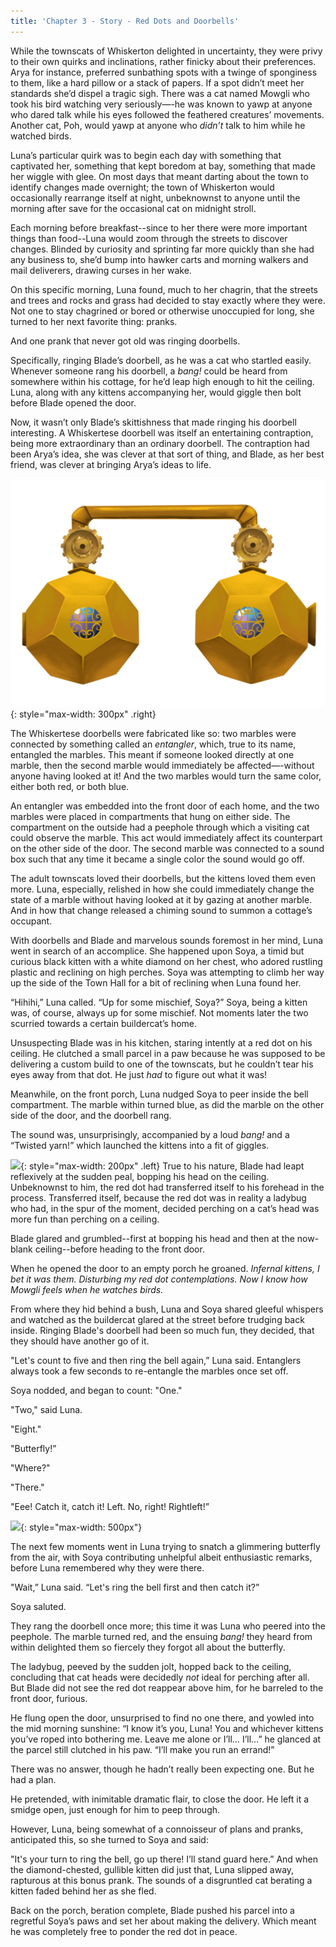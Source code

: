 ```yaml
---
title: 'Chapter 3 - Story - Red Dots and Doorbells'
---
```





While the townscats of Whiskerton delighted in uncertainty, they were privy to their own quirks and inclinations, rather finicky about their preferences. Arya for instance, preferred sunbathing spots with a twinge of sponginess to them, like a hard pillow or a stack of papers. If a spot didn’t meet her standards she’d dispel a tragic sigh. There was a cat named Mowgli who took his bird watching very seriously—-he was known to yawp at anyone who dared talk while his eyes followed the feathered creatures’ movements. Another cat, Poh, would yawp at anyone who *didn’t* talk to him while he watched birds.

Luna’s particular quirk was to begin each day with something that captivated her, something that kept boredom at bay, something that made her wiggle with glee. On most days that meant darting about the town to identify changes made overnight; the town of Whiskerton would occasionally rearrange itself at night, unbeknownst to anyone until the morning after save for the occasional cat on midnight stroll. 

Each morning before breakfast--since to her there were more important things than food--Luna would zoom through the streets to discover changes. Blinded by curiosity and sprinting far more quickly than she had any business to, she’d bump into hawker carts and morning walkers and mail deliverers, drawing curses in her wake.

On this specific morning, Luna found, much to her chagrin, that the streets and trees and rocks and grass had decided to stay exactly where they were. Not one to stay chagrined or bored or otherwise unoccupied for long, she turned to her next favorite thing: pranks.

And one prank that never got old was ringing doorbells.

Specifically, ringing Blade’s doorbell, as he was a cat who startled easily. Whenever someone rang his doorbell, a *bang!* could be heard from somewhere within his cottage, for he’d leap high enough to hit the ceiling. Luna, along with any kittens accompanying her, would giggle then bolt before Blade opened the door.

Now, it wasn’t only Blade’s skittishness that made ringing his doorbell interesting. A Whiskertese doorbell was itself an entertaining contraption, being more extraordinary than an ordinary doorbell. The contraption had been Arya’s idea, she was clever at that sort of thing, and Blade, as her best friend, was clever at bringing Arya’s ideas to life.

![](/assets/imgs/Doorbell.png){: style="max-width: 300px" .right}  

The Whiskertese doorbells were fabricated like so: two marbles were connected by something called an *entangler*, which, true to its name, entangled the marbles. This meant if someone looked directly at one marble, then the second marble would immediately be affected—-without anyone having looked at it! And the two marbles would turn the same color, either both red, or both blue.

An entangler was embedded into the front door of each home, and the two marbles were placed in compartments that hung on either side. The compartment on the outside had a peephole through which a visiting cat could observe the marble. This act would immediately affect its counterpart on the other side of the door. The second marble was connected to a sound box such that any time it became a single color the sound would go off.

The adult townscats loved their doorbells, but the kittens loved them even more. Luna, especially, relished in how she could immediately change the state of a marble without having looked at it by gazing at another marble. And in how that change released a chiming sound to summon a cottage’s occupant.

With doorbells and Blade and marvelous sounds foremost in her mind, Luna went in search of an accomplice. She happened upon Soya, a timid but curious black kitten with a white diamond on her chest, who adored rustling plastic and reclining on high perches. Soya was attempting to climb her way up the side of the Town Hall for a bit of reclining when Luna found her.

“Hihihi,” Luna called. “Up for some mischief, Soya?” Soya, being a kitten was, of course, always up for some mischief. Not moments later the two scurried towards a certain buildercat’s home. 

Unsuspecting Blade was in his kitchen, staring intently at a red dot on his ceiling. He clutched a small parcel in a paw because he was supposed to be delivering a custom build to one of the townscats, but he couldn’t tear his eyes away from that dot. He just *had* to figure out what it was!

Meanwhile, on the front porch, Luna nudged Soya to peer inside the bell compartment. The marble within turned blue, as did the marble on the other side of the door, and the doorbell rang. 

The sound was, unsurprisingly, accompanied by a loud *bang!* and a “Twisted yarn!” which launched the kittens into a fit of giggles.

![](/assets/imgs/Ladybug_ceiling.png){: style="max-width: 200px" .left} True to his nature, Blade had leapt reflexively at the sudden peal, bopping his head on the ceiling. Unbeknownst to him, the red dot had transferred itself to his forehead in the process. Transferred itself, because the red dot was in reality a ladybug who had, in the spur of the moment, decided perching on a cat’s head was more fun than perching on a ceiling.

Blade glared and grumbled--first at bopping his head and then at the now-blank ceiling--before heading to the front door.
 
When he opened the door to an empty porch he groaned. *Infernal kittens, I bet it was them. Disturbing my red dot contemplations. Now I know how Mowgli feels when he watches birds.*

From where they hid behind a bush, Luna and Soya shared gleeful whispers and watched as the buildercat glared at the street before trudging back inside. Ringing Blade's doorbell had been so much fun, they decided, that they should have another go of it.

"Let's count to five and then ring the bell again,” Luna said. Entanglers always took a few seconds to re-entangle the marbles once set off.
	
Soya nodded, and began to count: "One."
	
"Two," said Luna.
	
"Eight."
	
"Butterfly!”
	
"Where?"
	
"There."
	
"Eee! Catch it, catch it! Left. No, right! Rightleft!” 


![](/assets/imgs/Soya_Luna_Full_Illustration.png){: style="max-width: 500px"}
	

The next few moments went in Luna trying to snatch a glimmering butterfly from the air, with Soya contributing unhelpful albeit enthusiastic remarks, before Luna remembered why they were there.
	
"Wait,” Luna said. “Let's ring the bell first and then catch it?” 
	
Soya saluted.
	
They rang the doorbell once more; this time it was Luna who peered into the peephole. The marble turned red, and the ensuing *bang!* they heard from within delighted them so fiercely they forgot all about the butterfly.
	
The ladybug, peeved by the sudden jolt, hopped back to the ceiling, concluding that cat heads were decidedly *not* ideal for perching after all. But Blade did not see the red dot reappear above him, for he barreled to the front door, furious. 
	
He flung open the door, unsurprised to find no one there, and yowled into the mid morning sunshine: “I know it’s you, Luna! You and whichever kittens you’ve roped into bothering me. Leave me alone or I’ll… I’ll…” he glanced at the parcel still clutched in his paw. “I’ll make you run an errand!”
	
There was no answer, though he hadn’t really been expecting one. But he had a plan.

He pretended, with inimitable dramatic flair, to close the door. He left it a smidge open, just enough for him to peep through. 

However, Luna, being somewhat of a connoisseur of plans and pranks, anticipated this, so she turned to Soya and said:

"It's your turn to ring the bell, go up there! I’ll stand guard here.” And when the diamond-chested, gullible kitten did just that, Luna slipped away, rapturous at this bonus prank. The sounds of a disgruntled cat berating a kitten faded behind her as she fled.
	
Back on the porch, beration complete, Blade pushed his parcel into a regretful Soya’s paws and set her about making the delivery. Which meant he was completely free to  ponder the red dot in peace.
